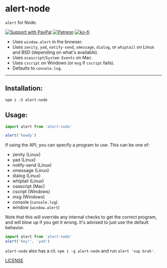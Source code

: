 # alert-node

`alert` for Node.

[![Support with PayPal](https://img.shields.io/badge/paypal-donate-yellow.png)](https://paypal.me/zacanger) [![Patreon](https://img.shields.io/badge/patreon-donate-yellow.svg)](https://www.patreon.com/zacanger) [![ko-fi](https://img.shields.io/badge/donate-KoFi-yellow.svg)](https://ko-fi.com/U7U2110VB)

* Uses `window.alert` in the browser.
* Uses `zenity`, `yad`, `notify-send`, `xmessage`, `dialog`,
  or `whiptail` on Linux and BSD (depending on what's available).
* Uses `osascript`/`System Events` on Mac.
* Uses `cscript` on Windows (or `msg` if `cscript` fails).
* Defaults to `console.log`.

--------

## Installation:

`npm i -S alert-node`

## Usage:

```javascript
import alert from 'alert-node'

alert('howdy')
```

If using the API, you can specify a program to use. This can be one of:

* zenity (Linux)
* yad (Linux)
* notify-send (Linux)
* xmessage (Linux)
* dialog (Linux)
* whiptail (Linux)
* osascript (Mac)
* cscript (Windows)
* msg (Windows)
* console (`console.log`)
* window (`window.alert`)

Note that this will override any internal checks to get the correct program,
and will blow up if you get it wrong. It's advised to just use the default behavior.

```javascript
import alert from 'alert-node'
alert('hey!', 'yad')
```

`alert-node` also has a cli. `npm i -g alert-node` and run `alert 'sup brah'`.

[LICENSE](./LICENSE.md)
